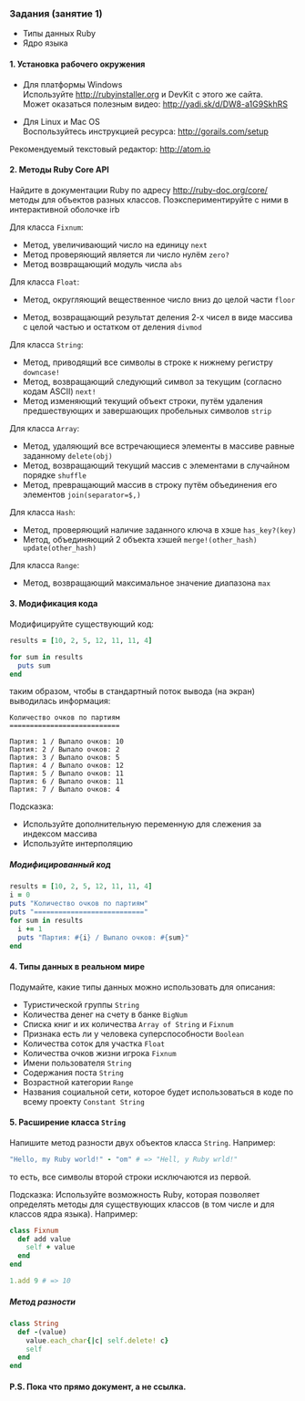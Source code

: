 ### Задания (занятие 1)

* Типы данных Ruby
* Ядро языка



#### 1. Установка рабочего окружения

* Для платформы Windows<br>
Используйте http://rubyinstaller.org и DevKit с этого же сайта.<br>
Может оказаться полезным видео: http://yadi.sk/d/DW8-a1G9SkhRS

* Для Linux и Mac OS<br>
Воспользуйтесь инструкцией ресурса: http://gorails.com/setup

Рекомендуемый текстовый редактор: http://atom.io



#### 2. Методы Ruby Core API

Найдите в документации Ruby по адресу http://ruby-doc.org/core/ методы для объектов разных классов. Поэкспериментируйте с ними в интерактивной оболочке irb

Для класса `Fixnum`:

* Метод, увеличивающий число на единицу        `next`
* Метод проверяющий является ли число нулём    `zero?`
* Метод возвращающий модуль числа              `abs`

Для класса `Float`:

* Метод, округляющий вещественное число вниз до целой части                                               `floor`

* Метод, возвращающий результат деления 2-х чисел в виде массива с целой частью и остатком от деления     `divmod`

Для класса `String`:

* Метод, приводящий все символы в строке к нижнему регистру                                                  `downcase!`
* Метод, возвращающий следующий символ за текущим (согласно кодам ASCII)                                     `next!`
* Метод изменяющий текущий объект строки, путём удаления предшествующих и завершающих пробельных символов    `strip`

Для класса `Array`:

* Метод, удаляющий все встречающиеся элементы в массиве равные заданному       `delete(obj)`
* Метод, возвращающий текущий массив с элементами в случайном порядке          `shuffle`
* Метод, превращающий массив в строку путём объединения его элементов          `join(separator=$,)`

Для класса `Hash`:

* Метод, проверяющий наличие заданного ключа в хэше        `has_key?(key)`
* Метод, объединяющий 2 объекта хэшей                      `merge!(other_hash)  update(other_hash)`

Для класса `Range`:

* Метод, возвращающий максимальное значение диапазона      `max`



#### 3. Модификация кода

Модифицируйте существующий код:
```ruby
results = [10, 2, 5, 12, 11, 11, 4]

for sum in results
  puts sum
end
```

таким образом, чтобы в стандартный поток вывода (на экран) выводилась информация:

```
Количество очков по партиям
===========================

Партия: 1 / Выпало очков: 10
Партия: 2 / Выпало очков: 2
Партия: 3 / Выпало очков: 5
Партия: 4 / Выпало очков: 12
Партия: 5 / Выпало очков: 11
Партия: 6 / Выпало очков: 11
Партия: 7 / Выпало очков: 4
```

Подсказка:

* Используйте дополнительную переменную для слежения за индексом массива
* Используйте интерполяцию


##### Модифицированный код
```ruby
results = [10, 2, 5, 12, 11, 11, 4]
i = 0
puts "Количество очков по партиям"
puts "==========================="
for sum in results
  i += 1
  puts "Партия: #{i} / Выпало очков: #{sum}"	
end
```

#### 4. Типы данных в реальном мире

Подумайте, какие типы данных можно использовать для описания:

* Туристической группы                              `String`
* Количества денег на счету в банке                 `BigNum`
* Списка книг и их количества                       `Array of String` и `Fixnum`
* Признака есть ли у человека суперспособности      `Boolean`
* Количества соток для участка                      `Float`
* Количества очков жизни игрока                     `Fixnum`
* Имени пользователя                                `String`
* Содержания поста                                  `String`
* Возрастной категории                              `Range`
* Названия социальной сети, которое будет 
использоваться в коде по всему проекту              `Constant String`



#### 5. Расширение класса `String`

Напишите метод разности двух объектов класса `String`. Например:
```ruby
"Hello, my Ruby world!" - "om" # => "Hell, y Ruby wrld!"
```

то есть, все символы второй строки исключаются из первой.

Подсказка:
Используйте возможность Ruby, которая позволяет определять методы для существующих классов (в том числе и для классов ядра языка). Например:

```ruby
class Fixnum
  def add value
    self + value
  end
end

1.add 9 # => 10
```

##### Метод разности

```ruby
class String
  def -(value)
    value.each_char{|c| self.delete! c}
    self
  end
end
```

#### P.S. Пока что прямо документ, а не ссылка. 